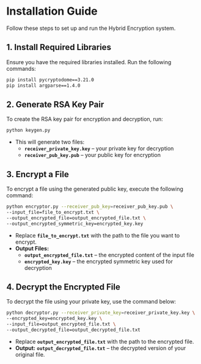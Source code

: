 
# Installation Guide

Follow these steps to set up and run the Hybrid Encryption system.

## 1. Install Required Libraries

Ensure you have the required libraries installed. Run the following commands:

```bash
pip install pycryptodome==3.21.0
pip install argparse==1.4.0
```

## 2. Generate RSA Key Pair

To create the RSA key pair for encryption and decryption, run:

```bash
python keygen.py
```

- This will generate two files: 
  - **`receiver_private_key.key`** – your private key for decryption
  - **`receiver_pub_key.pub`** – your public key for encryption

## 3. Encrypt a File

To encrypt a file using the generated public key, execute the following command:

```bash
python encryptor.py --receiver_pub_key=receiver_pub_key.pub \
--input_file=file_to_encrypt.txt \
--output_encrypted_file=output_encrypted_file.txt \
--output_encrypted_symmetric_key=encrypted_key.key
```

- Replace **`file_to_encrypt.txt`** with the path to the file you want to encrypt.
- **Output Files:**
  - **`output_encrypted_file.txt`** – the encrypted content of the input file
  - **`encrypted_key.key`** – the encrypted symmetric key used for decryption

## 4. Decrypt the Encrypted File

To decrypt the file using your private key, use the command below:

```bash
python decryptor.py --receiver_private_key=receiver_private_key.key \
--encrypted_key=encrypted_key.key \
--input_file=output_encrypted_file.txt \
--output_decrypted_file=output_decrypted_file.txt
```

- Replace **`output_encrypted_file.txt`** with the path to the encrypted file.
- **Output:** **`output_decrypted_file.txt`** – the decrypted version of your original file.
